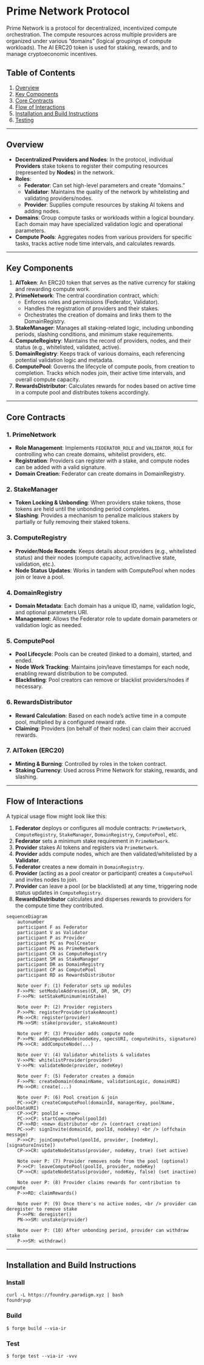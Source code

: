# Prime Network Protocol

Prime Network is a protocol for decentralized, incentivized compute orchestration. The compute resources across multiple providers are organized under various “domains” (logical groupings of compute workloads). The AI ERC20 token is used for staking, rewards, and to manage cryptoeconomic incentives.

## Table of Contents

1. [Overview](#overview)  
2. [Key Components](#key-components)  
3. [Core Contracts](#core-contracts)  
4. [Flow of Interactions](#flow-of-interactions)  
5. [Installation and Build Instructions](#installation-and-build-instructions)  
6. [Testing](#testing)  

---

## Overview

- **Decentralized Providers and Nodes**: In the protocol, individual **Providers** stake tokens to register their computing resources (represented by **Nodes**) in the network.  
- **Roles**:  
  - **Federator**: Can set high-level parameters and create “domains.”  
  - **Validator**: Maintains the quality of the network by whitelisting and validating providers/nodes.  
  - **Provider**: Supplies compute resources by staking AI tokens and adding nodes.  
- **Domains**: Group compute tasks or workloads within a logical boundary. Each domain may have specialized validation logic and operational parameters.  
- **Compute Pools**: Aggregates nodes from various providers for specific tasks, tracks active node time intervals, and calculates rewards.

---

## Key Components

1. **AIToken**: An ERC20 token that serves as the native currency for staking and rewarding compute work.  
2. **PrimeNetwork**: The central coordination contract, which:
   - Enforces roles and permissions (Federator, Validator).  
   - Handles the registration of providers and their stakes.  
   - Orchestrates the creation of domains and links them to the DomainRegistry.  
3. **StakeManager**: Manages all staking-related logic, including unbonding periods, slashing conditions, and minimum stake requirements.  
4. **ComputeRegistry**: Maintains the record of providers, nodes, and their status (e.g., whitelisted, validated, active).  
5. **DomainRegistry**: Keeps track of various domains, each referencing potential validation logic and metadata.  
6. **ComputePool**: Governs the lifecycle of compute pools, from creation to completion. Tracks which nodes join, their active time intervals, and overall compute capacity.  
7. **RewardsDistributor**: Calculates rewards for nodes based on active time in a compute pool and distributes tokens accordingly.

---

## Core Contracts

### 1. PrimeNetwork
- **Role Management**: Implements `FEDERATOR_ROLE` and `VALIDATOR_ROLE` for controlling who can create domains, whitelist providers, etc.  
- **Registration**: Providers can register with a stake, and compute nodes can be added with a valid signature.  
- **Domain Creation**: Federator can create domains in DomainRegistry.  

### 2. StakeManager
- **Token Locking & Unbonding**: When providers stake tokens, those tokens are held until the unbonding period completes.  
- **Slashing**: Provides a mechanism to penalize malicious stakers by partially or fully removing their staked tokens.  

### 3. ComputeRegistry
- **Provider/Node Records**: Keeps details about providers (e.g., whitelisted status) and their nodes (compute capacity, active/inactive state, validation, etc.).  
- **Node Status Updates**: Works in tandem with ComputePool when nodes join or leave a pool.  

### 4. DomainRegistry
- **Domain Metadata**: Each domain has a unique ID, name, validation logic, and optional parameters URI.  
- **Management**: Allows the Federator role to update domain parameters or validation logic as needed.  

### 5. ComputePool
- **Pool Lifecycle**: Pools can be created (linked to a domain), started, and ended.  
- **Node Work Tracking**: Maintains join/leave timestamps for each node, enabling reward distribution to be computed.  
- **Blacklisting**: Pool creators can remove or blacklist providers/nodes if necessary.  

### 6. RewardsDistributor
- **Reward Calculation**: Based on each node’s active time in a compute pool, multiplied by a configured reward rate.  
- **Claiming**: Providers (on behalf of their nodes) can claim their accrued rewards.  

### 7. AIToken (ERC20)
- **Minting & Burning**: Controlled by roles in the token contract.  
- **Staking Currency**: Used across Prime Network for staking, rewards, and slashing.  

---

## Flow of Interactions

A typical usage flow might look like this:

1. **Federator** deploys or configures all module contracts: `PrimeNetwork`, `ComputeRegistry`, `StakeManager`, `DomainRegistry`, `ComputePool`, etc.  
2. **Federator** sets a minimum stake requirement in `PrimeNetwork`.  
3. **Provider** stakes AI tokens and registers via `PrimeNetwork`.  
4. **Provider** adds compute nodes, which are then validated/whitelisted by a **Validator**.  
5. **Federator** creates a new domain in `DomainRegistry`.  
6. **Provider** (acting as a pool creator or participant) creates a `ComputePool` and invites nodes to join.  
7. **Provider** can leave a pool (or be blacklisted) at any time, triggering node status updates in `ComputeRegistry`.  
8. **RewardsDistributor** calculates and disperses rewards to providers for the compute time they contributed.

```mermaid
sequenceDiagram
    autonumber
    participant F as Federator
    participant V as Validator
    participant P as Provider
    participant PC as PoolCreator
    participant PN as PrimeNetwork
    participant CR as ComputeRegistry
    participant SM as StakeManager
    participant DR as DomainRegistry
    participant CP as ComputePool
    participant RD as RewardsDistributor

    Note over F: (1) Federator sets up modules
    F->>PN: setModuleAddresses(CR, DR, SM, CP)
    F->>PN: setStakeMinimum(minStake)

    Note over P: (2) Provider registers
    P->>PN: registerProvider(stakeAmount)
    PN->>CR: register(provider)
    PN->>SM: stake(provider, stakeAmount)

    Note over P: (3) Provider adds compute node
    P->>PN: addComputeNode(nodeKey, specsURI, computeUnits, signature)
    PN->>CR: addComputeNode(...)

    Note over V: (4) Validator whitelists & validates
    V->>PN: whitelistProvider(provider)
    V->>PN: validateNode(provider, nodeKey)

    Note over F: (5) Federator creates a domain
    F->>PN: createDomain(domainName, validationLogic, domainURI)
    PN->>DR: create(...)

    Note over P: (6) Pool creation & join
    PC->>CP: createComputePool(domainId, managerKey, poolName, poolDataURI)
    CP->>CP: poolId = <new>
    PC->>CP: startComputePool(poolId)
    CP->>RD: <new> distributor <br /> (contract creation)
    PC->>P: signInvite(domainId, poolId, nodekey) <br /> (offchain message)
    P->>CP: joinComputePool(poolId, provider, [nodeKey], [signatureInvite])
    CP->>CR: updateNodeStatus(provider, nodeKey, true) (set active)

    Note over P: (7) Provider removes node from the pool (optional)
    P->>CP: leaveComputePool(poolId, provider, nodeKey)
    CP->>CR: updateNodeStatus(provider, nodeKey, false) (set inactive)

    Note over P: (8) Provider claims rewards for contribution to compute
    P->>RD: claimRewards()

    Note over P: (9) Once there's no active nodes, <br /> provider can deregister to remove stake
    P->>PN: deregister()
    PN->>SM: unstake(provider)

    Note over P: (10) After unbonding period, provider can withdraw stake
    P->>SM: withdraw()
```

---

## Installation and Build Instructions

### Install
```shell
curl -L https://foundry.paradigm.xyz | bash
foundryup
```

### Build

```shell
$ forge build --via-ir
```

### Test

```shell
$ forge test --via-ir -vvv
```